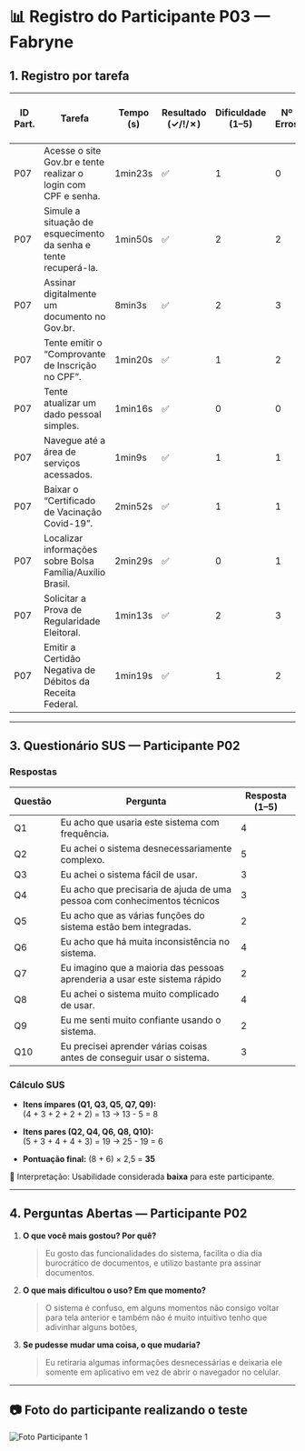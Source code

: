 # 📊 Registro do Participante P03 — Fabryne

## 1. Registro por tarefa
| ID Part. | Tarefa | Tempo (s) | Resultado (✓/!/✗) | Dificuldade (1–5) | Nº Erros | Nº Pedidos de Ajuda | Observações |
|----------|--------|-----------|--------------------|-------------------|----------|---------------------|-------------|
| P07 | Acesse o site Gov.br e tente realizar o login com CPF e senha. | 1min23s | ✅ | 1 | 0 | 0 |- |
| P07 | Simule a situação de esquecimento da senha e tente recuperá-la. | 1min50s | ✅ | 2 | 2 | 1 | - |
| P07| Assinar digitalmente um documento no Gov.br. | 8min3s | ✅ | 2 | 3 | 1 |-  |
| P07 | Tente emitir o “Comprovante de Inscrição no CPF”. | 1min20s | ✅ | 1 | 2 | 0 | -|
| P07 | Tente atualizar um dado pessoal simples. | 1min16s | ✅ | 0 | 0 | 0 | - |
| P07 | Navegue até a área de serviços acessados. | 1min9s | ✅ | 1 | 1 | 0 | - |
| P07 | Baixar o “Certificado de Vacinação Covid-19”. | 2min52s | ✅ | 1 | 1 | 0 | -|
| P07 | Localizar informações sobre Bolsa Família/Auxílio Brasil. | 2min29s | ✅ | 0 | 1 | 0 | - |
| P07 | Solicitar a Prova de Regularidade Eleitoral. | 1min13s | ✅ | 2 | 3 | 1 | - |
| P07 | Emitir a Certidão Negativa de Débitos da Receita Federal. | 1min19s | ✅ | 1 | 2 | 0 |- |

---

## 3. Questionário SUS — Participante P02

### Respostas
| Questão | Pergunta                                                                 | Resposta (1–5) |
|---------|---------------------------------------------------------------------------|----------------|
| Q1      | Eu acho que usaria este sistema com frequência.                          | 4              |
| Q2      | Eu achei o sistema desnecessariamente complexo.                          | 5              |
| Q3      | Eu achei o sistema fácil de usar.                                        | 3              |
| Q4      | Eu acho que precisaria de ajuda de uma pessoa com conhecimentos técnicos | 3              |
| Q5      | Eu acho que as várias funções do sistema estão bem integradas.           | 2              |
| Q6      | Eu acho que há muita inconsistência no sistema.                          | 4              |
| Q7      | Eu imagino que a maioria das pessoas aprenderia a usar este sistema rápido | 2            |
| Q8      | Eu achei o sistema muito complicado de usar.                             | 4            |
| Q9      | Eu me senti muito confiante usando o sistema.                            | 2              |
| Q10     | Eu precisei aprender várias coisas antes de conseguir usar o sistema.    | 3              |

### Cálculo SUS
- **Itens ímpares (Q1, Q3, Q5, Q7, Q9):**  
  (4 + 3 + 2 + 2 + 2) = 13 → 13 - 5 = 8  

- **Itens pares (Q2, Q4, Q6, Q8, Q10):**  
  (5 + 3 + 4 + 4 + 3) = 19 → 25 - 19 = 6  

- **Pontuação final:** (8 + 6) × 2,5 = **35**

📌 Interpretação: Usabilidade considerada **baixa** para este participante.

---

## 4. Perguntas Abertas — Participante P02

1. **O que você mais gostou? Por quê?**  
   > Eu gosto das funcionalidades do sistema, facilita o dia dia burocrático de documentos, e 
utilizo bastante pra assinar documentos.    

2. **O que mais dificultou o uso? Em que momento?**  
   > O sistema é confuso, em alguns momentos não consigo voltar para tela anterior e também 
não é muito intuitivo tenho que adivinhar alguns botões,  

3. **Se pudesse mudar uma coisa, o que mudaria?**  
   > Eu retiraria algumas informações desnecessárias e deixaria ele somente em aplicativo em 
vez de abrir o navegador no celular.  

---

## 📷 Foto do participante realizando o teste

![Foto Participante 1]() 
